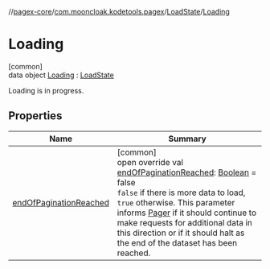 //[pagex-core](../../../../index.md)/[com.mooncloak.kodetools.pagex](../../index.md)/[LoadState](../index.md)/[Loading](index.md)

# Loading

[common]\
data object [Loading](index.md) : [LoadState](../index.md)

Loading is in progress.

## Properties

| Name | Summary |
|---|---|
| [endOfPaginationReached](end-of-pagination-reached.md) | [common]<br>open override val [endOfPaginationReached](end-of-pagination-reached.md): [Boolean](https://kotlinlang.org/api/latest/jvm/stdlib/kotlin/-boolean/index.html) = false<br>`false` if there is more data to load, `true` otherwise. This parameter informs [Pager](../../-pager/index.md) if it should continue to make requests for additional data in this direction or if it should halt as the end of the dataset has been reached. |
